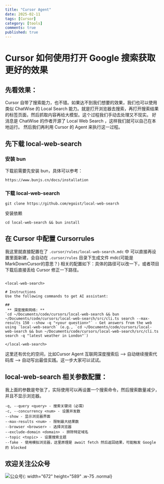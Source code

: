 ```yaml
--- 
title: "Cursor Agent"
date: 2025-02-11
tags: [Cursor]
category: [tools]
comments: true
published: true
---
```






# Cursor 如何使用打开 Google 搜索获取更好的效果

## 先看效果：


Cursor 自带了搜索能力，也不错。如果达不到我们想要的效果，我们也可以使用类似 ChatWise 的 Local Search 能力。就是打开浏览器去搜索，再打开搜索结果的标签页面，然后抓取内容再给大模型。这个过程我们手动去处理又不现实。 好消息是 ChatWise 的作者开源了 Local Web Search ，这样我们就可以自己在本地运行。 然后我们再利用 Cursor 的 Agent 来执行这一过程。

## 先下载 local-web-search 

### 安装 bun
下载前需要先安装 bun，具体可以参考：

```
https://www.bunjs.cn/docs/installation
```

### 下载 local-web-search


```
git clone https://github.com/egoist/local-web-search
```

安装依赖

```
cd local-web-search && bun install
```


## 在 Cursor 中配置 Cursorrules

我这里就直接配置在了 `.cursor/rules/local-web-search.mdc` 中
可以直接再设置里面新建，会自动在 `.cursor/rules` 目录下生成文件
mdc(可能是MarkDownCursor的意思？) 相关的配置如下：具体的路径可以改一下，或者项目下载后直接丢给 Cursor 修正一下路径。

```

<local-web-search>

# Instructions
Use the following commands to get AI assistant:

## 
 ** 深度搜索网络: **
`cd ~/Documents/code/cursors/local-web-search && bun ~/Documents/code/cursors/local-web-search/src/cli.ts search --max-results 150 --show -q "<your question>"` - Get answers from the web using `local-web-search` (e.g., `cd ~/Documents/code/cursors/local-web-search && bun ~/Documents/code/cursors/local-web-search/src/cli.ts search -q "latest weather in London"`)

</local-web-search>
```


这里还有优化的空间，比如Cursor Agent 互联网深度搜索后 --> 自动继续搜索代码库 --> 自动写出最佳实践。这一步大家可以试试。

## local-web-search 相关参数配置：

我上面的参数是夸张了，实际使用可以再设置一个搜索命令，然后搜索数量减少，并且不显示浏览器。
```
-q, --query <query> - 搜索关键词（必需）
-c, --concurrency <num> - 设置并发数
--show - 显示浏览器界面
--max-results <num> - 限制最大结果数
--browser <browser> - 选择浏览器
--exclude-domain <domain> - 排除特定域名
--topic <topic> - 设置搜索主题
--fake - 使用模拟浏览器，这里原理是 await fetch 然后返回结果，可能触发 Google 的 blocked
```

## 欢迎关注公众号
![公众号](https://cdn.jsdelivr.net/gh/gongchunru/image/img/20250112223749749.png){: width="672" height="589" .w-75 .normal}



